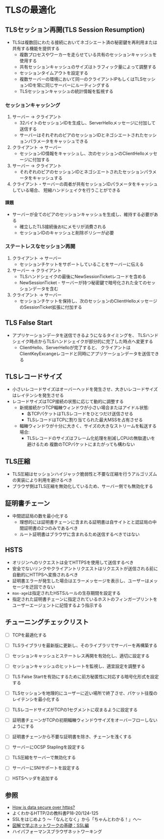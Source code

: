 # TLSの最適化
## TLSセッション再開(TLS Session Resumption)
- TLSは複数回にわたる接続においてネゴシエート済の秘密鍵を再利用または共有する機能を提供する
  - 複数プロセスやワーカーを走らせている共有のセッションキャッシュを使用する
  - 共有セッションキャッシュのサイズはトラフィック量によって調整する
  - セッションタイムアウトを設定する
  - 複数サーバーの環境において同一のクライアントIPもしくはTLSセッションIDを常に同じサーバーにルーティングする
  - TLSセッションキャッシュの統計情報を監視する

### セッションキャッシング
1. サーバー -> クライアント
    - 32バイトのセッションIDを生成し、ServerHelloメッセージに付加して送信する
    - サーバーはそれぞれのピアのセッションIDとネゴシエートされたセッションパラメータをキャッシュできる
2. クライアント -> サーバー
    - セッションID情報をキャッシュし、次のセッションのClientHelloメッセージに付加する
3. サーバー -> クライアント
    - それぞれのピアのセッションIDとネゴシエートされたセッションパラメータをキャッシュする
4. クライアント・サーバーの両者が共有セッションIDパラメータをキャッシュしている場合、
   短縮ハンドシェイクを行うことができる

#### 課題
- サーバーが全てのピアのセッションキャッシュを生成し、維持する必要がある
  - 確立したTLS接続後おtにメモリが消費される
  - セッションIDのキャッシュと削除ポリシーが必要

### ステートレスなセッション再開
1. クライアント -> サーバー
    - セッションチケットをサポートしていることをサーバーに伝える
2. サーバー -> クライアント
    - TLSハンドシェイクの最後にNewSessionTicketレコードを含める
    - NewSessionTicket - サーバーが持つ秘密鍵で暗号化された全てのセッションデータを含む
3. クライアント -> サーバー
    - セッションチケットを保持し、次のセッションのClientHelloメッセージのSessionTicket拡張に付加する

## TLS False Start
- アプリケーションデータを送信できるようになるタイミングを、
  TLSハンドシェイク時点からTLSハンドシェイクが部分的に完了した時点へ変更する
  - ClientHello、ServerHelloが完了すると、
    クライアントはClientKeyExcangeレコードと同時にアプリケーションデータを送信できる

## TLSレコードサイズ
- 小さいレコードサイズはオーバーヘッドを発生させ、大きいレコードサイズはレイテンシを発生させる
- レコードサイズはTCP接続の状態に応じて動的に調整する
  - 新規接続かつTCP輻輳ウィンドウが小さい場合またはアイドル状態:
    - 各TCPパケットはTLSレコードをひとつだけ送信させる
    - TLSレコードはTCPに割り当てられた最大MSSを占有させる
  - 輻輳ウィンドウが十分に大きく、サイズの大きなストリームを転送する場合:
    - TLSレコードのサイズはフレーム化処理を削減しCPUの無駄遣いを避けるため
      複数のTCPパケットにまたがっても構わない

## TLS圧縮
- TLS圧縮はセッションハイジャック脆弱性と不要な圧縮を行うアルゴリズムの実装により利用を避けるべき
- ブラウザ側はTLS圧縮を無効化しているため、サーバー側でも無効化する

## 証明書チェーン
- 中間認証局の数を最小化する
  - 理想的には証明書チェーンに含まれる証明書は自サイトとと認証局の中間証明書の2つのみであるべき
  - ルート証明書はブラウザに含まれるため送信するべきではない

## HSTS
- オリジンへのリクエストは全てHTTPSを使用して送信するべき
- 安全でないリンクやクライアントリクエストはリクエストが送信される前に自動的にHTTPSへ変換されるべき
- 証明書エラーが発生した場合はエラーメッセージを表示し、ユーザーはメッセージを迂回できない
- `max-age`は指定されたHSTSルールの生存期間を設定する
- 指定された証明書チェーンに指定されているホストのフィンガープリントを
  ユーザーエージェントに記憶するよう指示する

## チューニングチェックリスト
- [ ] TCPを最適化する
- [ ] TLSライブラリを最新版に更新し、そのライブラリでサーバーを再構築する
- [ ] セッションキャッシュとステートレス再開を有効化し、適切に設定する
- [ ] セッションキャッシュのヒットレートを監視し、適宜設定を調整する
- [ ] TLS False Startを有効にするために前方秘匿性に対応する暗号化形式を設定する
- [ ] TLSセッションを地理的にユーザーに近い場所で終了させ、パケット往復のレイテンシを最小化する
- [ ] TLSレコードサイズがTCPの1セグメントに収まるように設定する
- [ ] 証明書チェーンがTCPの初期輻輳ウィンドウサイズをオーバーフローしないようにする
- [ ] 証明書チェーンから不要な証明書を除き、チェーンを浅くする
- [ ] サーバーにOCSP Staplingを設定する
- [ ] TLS圧縮をサーバーで無効化する
- [ ] サーバーにSNIサポートを設定する
- [ ] HSTSヘッダを追加する


## 参照
- [How is data secure over https?](https://blog.joshsoftware.com/2019/08/23/how-is-data-secure-over-https/)
- よくわかるHTTP/2の教科書P18-20/124-125
- SSLをはじめよう ～「なんとなく」から「ちゃんとわかる！」へ～
- [図解で学ぶネットワークの基礎：SSL編](https://xtech.nikkei.com/it/article/COLUMN/20071002/283518/)
- ハイパフォーマンスブラウザネットワーキング
